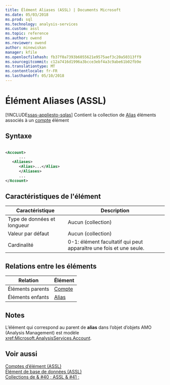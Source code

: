 ```yaml
---
title: Élément Aliases (ASSL) | Documents Microsoft
ms.date: 05/03/2018
ms.prod: sql
ms.technology: analysis-services
ms.custom: assl
ms.topic: reference
ms.author: owend
ms.reviewer: owend
author: minewiskan
manager: kfile
ms.openlocfilehash: fb37f0a7393b6055621e9575aef3c20a50313ff9
ms.sourcegitcommit: c12a7416d1996a3bcce3ebf4a3c9abe61b02fb9e
ms.translationtype: MT
ms.contentlocale: fr-FR
ms.lasthandoff: 05/10/2018
---
```

# <a name="aliases-element-assl"></a>Élément Aliases (ASSL)
[!INCLUDE[ssas-appliesto-sqlas](../../../includes/ssas-appliesto-sqlas.md)]
  Contient la collection de [Alias](../../../analysis-services/scripting/properties/alias-element-assl.md) éléments associés à un [compte](../../../analysis-services/scripting/objects/account-element-assl.md) élément  
  
## <a name="syntax"></a>Syntaxe  
  
```xml  
  
<Account>  
      ...  
   <Aliases>  
      <Alias>...</Alias>  
      </Aliases>  
      ...  
</Account>  
```  
  
## <a name="element-characteristics"></a>Caractéristiques de l'élément  
  
|Caractéristique|Description|  
|--------------------|-----------------|  
|Type de données et longueur|Aucun (collection)|  
|Valeur par défaut|Aucun (collection)|  
|Cardinalité|0-1: élément facultatif qui peut apparaître une fois et une seule.|  
  
## <a name="element-relationships"></a>Relations entre les éléments  
  
|Relation|Élément|  
|------------------|-------------|  
|Éléments parents|[Compte](../../../analysis-services/scripting/objects/account-element-assl.md)|  
|Éléments enfants|[Alias](../../../analysis-services/scripting/properties/alias-element-assl.md)|  
  
## <a name="remarks"></a>Notes  
 L’élément qui correspond au parent de **alias** dans l’objet d’objets AMO (Analysis Management) est modèle <xref:Microsoft.AnalysisServices.Account>.  
  
## <a name="see-also"></a>Voir aussi  
 [Comptes d’élément &#40;ASSL&#41;](../../../analysis-services/scripting/collections/accounts-element-assl.md)   
 [Élément de base de données &#40;ASSL&#41;](../../../analysis-services/scripting/objects/database-element-assl.md)   
 [Collections de & #40 ; ASSL & #41 ;](../../../analysis-services/scripting/collections/collections-assl.md)  
  
  
